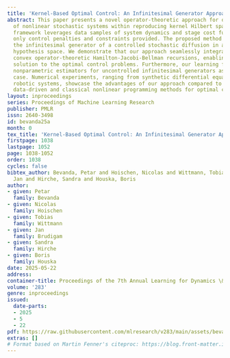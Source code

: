 ```yaml
---
title: 'Kernel-Based Optimal Control: An Infinitesimal Generator Approach'
abstract: This paper presents a novel operator-theoretic approach for optimal control
  of nonlinear stochastic systems within reproducing kernel Hilbert spaces. Our learning
  framework leverages data samples of system dynamics and stage cost functions, with
  only control penalties and constraints provided. The proposed method directly learns
  the infinitesimal generator of a controlled stochastic diffusion in an infinite-dimensional
  hypothesis space. We demonstrate that our approach seamlessly integrates with modern
  convex operator-theoretic Hamilton-Jacobi-Bellman recursions, enabling a data-driven
  solution to the optimal control problems. Furthermore, our learning framework includes
  nonparametric estimators for uncontrolled infinitesimal generators as a special
  case. Numerical experiments, ranging from synthetic differential equations to simulated
  robotic systems, showcase the advantages of our approach compared to both modern
  data-driven and classical nonlinear programming methods for optimal control.
layout: inproceedings
series: Proceedings of Machine Learning Research
publisher: PMLR
issn: 2640-3498
id: bevanda25a
month: 0
tex_title: 'Kernel-Based Optimal Control: An Infinitesimal Generator Approach'
firstpage: 1038
lastpage: 1052
page: 1038-1052
order: 1038
cycles: false
bibtex_author: Bevanda, Petar and Hoischen, Nicolas and Wittmann, Tobias and Brudigam,
  Jan and Hirche, Sandra and Houska, Boris
author:
- given: Petar
  family: Bevanda
- given: Nicolas
  family: Hoischen
- given: Tobias
  family: Wittmann
- given: Jan
  family: Brudigam
- given: Sandra
  family: Hirche
- given: Boris
  family: Houska
date: 2025-05-22
address:
container-title: Proceedings of the 7th Annual Learning for Dynamics \& Control Conference
volume: '283'
genre: inproceedings
issued:
  date-parts:
  - 2025
  - 5
  - 22
pdf: https://raw.githubusercontent.com/mlresearch/v283/main/assets/bevanda25a/bevanda25a.pdf
extras: []
# Format based on Martin Fenner's citeproc: https://blog.front-matter.io/posts/citeproc-yaml-for-bibliographies/
---
```

